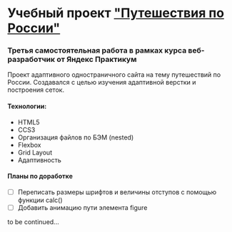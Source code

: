 # Учебный проект ["Путешествия по России"](https://kihaku565.github.io/russian-travel/)
### Третья самостоятельная работа в рамках курса веб-разработчик от Яндекс Практикум
Проект адаптивного одностраничного сайта на тему путешествий по России. Создавался с целью изучения адаптивной верстки и построения сеток.
#### Технологии:
* HTML5
* CCS3
* Организация файлов по БЭМ (nested)
* Flexbox
* Grid Layout
* Адаптивность
#### Планы по доработке
- [ ] Переписать размеры шрифтов и величины отступов с помощью функции calc()
- [ ] Добавить анимацию пути элемента figure

to be continued...
